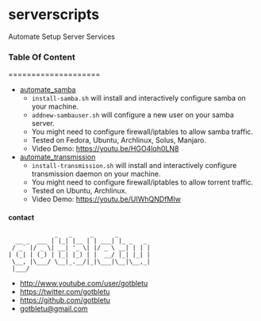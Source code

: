 # serverscripts
Automate Setup Server Services

### Table Of Content
====================
* [automate_samba](/automate_samba) 
    - `install-samba.sh` will install and interactively configure samba on your machine.
    - `addnew-sambauser.sh` will configure a new user on your samba server.
    - You might need to configure firewall/iptables to allow samba traffic.
    - Tested on Fedora, Ubuntu, Archlinux, Solus, Manjaro.
    - Video Demo: https://youtu.be/HGO4lqh0LN8
* [automate_transmission](/automate_transmission) 
    - `install-transmission.sh` will install and interactively configure transmission daemon on your machine.
    - You might need to configure firewall/iptables to allow torrent traffic.
    - Tested on Ubuntu, Archlinux.
    - Video Demo: https://youtu.be/UIWhQNDfMIw

#### contact
                 _   _     _      _         
      __ _  ___ | |_| |__ | | ___| |_ _   _ 
     / _` |/ _ \| __| '_ \| |/ _ \ __| | | |
    | (_| | (_) | |_| |_) | |  __/ |_| |_| |
     \__, |\___/ \__|_.__/|_|\___|\__|\__,_|
     |___/                                  

- http://www.youtube.com/user/gotbletu
- https://twitter.com/gotbletu
- https://github.com/gotbletu
- gotbletu@gmail.com
